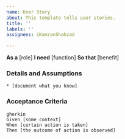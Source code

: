 ```yaml
---
name: User Story
about: This template tells user stories.
title: ''
labels: ''
assignees: iKamranShahzad

---
```


**As a** [role]
**I need** [function]
**So that** [benefit]

### Details and Assumptions
    * [document what you know]

### Acceptance Criteria
    gherkin
    Given [some context]
    When [certain action is taken]
    Then [the outcome of action is observed]
